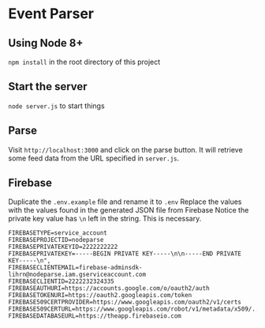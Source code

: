 # Event Parser

## Using Node 8+

`npm install` in the root directory of this project

## Start the server

`node server.js` to start things

## Parse

Visit `http://localhost:3000` and click on the parse button. It will retrieve some feed data from the URL specified in `server.js`.

## Firebase

Duplicate the `.env.example` file and rename it to `.env`
Replace the values with the values found in the generated JSON file from Firebase
Notice the private key value has `\n` left in the string. This is necessary.


    FIREBASETYPE=service_account
    FIREBASEPROJECTID=nodeparse
    FIREBASEPRIVATEKEYID=2222222222
    FIREBASEPRIVATEKEY=-----BEGIN PRIVATE KEY-----\n\n-----END PRIVATE KEY-----\n",
    FIREBASECLIENTEMAIL=firebase-adminsdk-lihrn@nodeparse.iam.gserviceaccount.com
    FIREBASECLIENTID=2222232324335
    FIREBASEAUTHURI=https://accounts.google.com/o/oauth2/auth
    FIREBASETOKENURI=https://oauth2.googleapis.com/token
    FIREBASE509CERTPROVIDER=https://www.googleapis.com/oauth2/v1/certs
    FIREBASE509CERTURL=https://www.googleapis.com/robot/v1/metadata/x509/.........
    FIREBASEDATABASEURL=https://theapp.firebaseio.com
